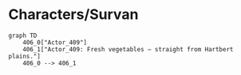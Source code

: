 # Characters/Survan


```mermaid
graph TD
    406_0["Actor_409"]
    406_1["Actor_409: Fresh vegetables – straight from Hartbert plains."]
    406_0 --> 406_1
```